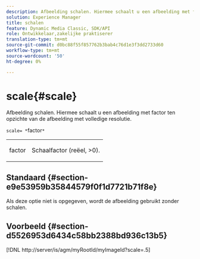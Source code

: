 ```yaml
---
description: Afbeelding schalen. Hiermee schaalt u een afbeelding met factor ten opzichte van de afbeelding met volledige resolutie.
solution: Experience Manager
title: schalen
feature: Dynamic Media Classic, SDK/API
role: Ontwikkelaar,zakelijke praktiserer
translation-type: tm+mt
source-git-commit: d0bc88f55f857762b3bab4c76d1e3f3dd2733d60
workflow-type: tm+mt
source-wordcount: '50'
ht-degree: 0%

---
```



# scale{#scale}

Afbeelding schalen. Hiermee schaalt u een afbeelding met factor ten opzichte van de afbeelding met volledige resolutie.

`scale= *`factor`*`

<table id="simpletable_AC0974B79E064BA99C1F76461BDE808A"> 
 <tr class="strow"> 
  <td class="stentry"> <p><span class="codeph"> <span class="varname"> factor</span></span> </p> </td> 
  <td class="stentry"> <p>Schaalfactor (reëel, &gt;0). </p></td> 
 </tr> 
</table>

## Standaard {#section-e9e53959b35844579f0f1d7721b71f8e}

Als deze optie niet is opgegeven, wordt de afbeelding gebruikt zonder schalen.

## Voorbeeld {#section-d5526953d6434c58bb2388bd936c13b5}

[!DNL http://server/is/agm/myRootId/myImageId?scale=.5]
